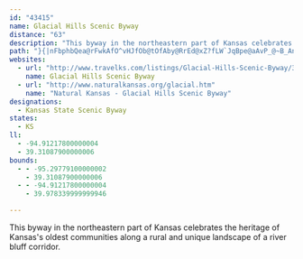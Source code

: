 ```yaml
---
id: "43415"
name: Glacial Hills Scenic Byway
distance: "63"
description: "This byway in the northeastern part of Kansas celebrates the heritage of Kansas's oldest communities along a rural and unique landscape of a river bluff corridor."
path: "}{|nFbphbQea@rFwkAfO^vHJfOb@tOfAby@RrEd@xZ?fLW`JqBpe@aAvP_@~B_AnD{BdF_C~CaAdAqMbJoYnPsEtCyH~DkDpAcSdEyA`@gDjByClC_CtD}@lBcc@fqAqA`Fy@vEYrCYvFT`{BOxFe@fE{@zDw@vB_AnBcAdBkKnOoSvYmFfI}AlD_AdDc@zBU`CMvC]zq@g@fJi@`F}Gf`@cBhMoBl\\s@tGuA|HcApDgBnFsC~FiBxCyDrE}F~Emg@rZwEdBcDx@yCX{GTuMbAaLR_MSoNkAoEMcPDyGt@{FlB_CjA{BdBoDlDyBdDqIbO_AlA}ClDaE`DkB~@iAj@kFxA_Dd@sCJ{[E_OQsTFiCJyC^}EpAqB~@yEzCsApAaIlImUfUiD~EsErJgBlF{Plo@sBtHsAlDiEnHkBvBkG`FcBz@qChAgDr@si@vFgJ|BiCZwFP}GDmBG{z@?cJIwXp@cC^aGzBmFxD}D~DmD`F}E`IcFdHcGhGyMhLuPrPoFbHsB~DwC`HaEnPm@dEk@nF]lIe@tWUtEo@lF_@zBi@lBu@hCwArDmCzEu@dAsAzAsBdBgExCoFdC}Bf@sBLmk@~BmE^kZtAqJJoi@HuXEiIHiKIacA@mGJyGGuRqBUSiASyVqDqQ{EyFsAkFy@wDYuDKkYAeAKeFyBcGgEiBe@YDeBOqVHyEDmu@_@kGFGnTDvU]jAU^s@^eAJmJK{Ik@aKwAaJ{@qF@od@Uao@DasCf@iRL{ME}JPoErAuBPiACqHaB}CYgrA_@iBd@aAj@kA`ByLjRq@v@iAj@{ALud@MqAFaBd@wAx@gGfFeDdCeHhCiB|@wJ`Gu@RcBJ{mEDeeBLclA\\igAQqXl@{l@Vcl@DgLKcGYiFm@XkDDaBEmBYwBi@aBoKgSsLcVeOeYkBsEaAmDy@mE_@eDiByWi@sFmCaRUiCCeEE{xAI_To@qB_As@s@Wsx@DiPV}I@wFEsAMyAUqJeDsB_@qCMiJCcAHiBZmEdBmCr@kM@xB`TH~CcD|Y{Ijo@{@vJg@jNCnVQdV@nx@GjYqDt]qtAt@eGr@qHbBiDlAmCtAcIfFmBbByd@he@svCjyCaGzG}B~CiDvFwCpG_BfEoCzImOfl@OJ}GRsfBhE_CPiCd@{C`AyDxBuAhAgD|DsCpFcTbh@yCdGyB`DmClCiExCaDxAeBj@kDv@yCTsoB~GkDl@eCrAoBfBmW|YiFtGqC~Da`B|fCc`@rl@uEfGya@fg@uBzBqCxBmC~A_ExAcCj@kBTaW|ByB^{EtAwEpB}ExCcSpO}GdGeHlHuEfGqFtIeDlG{DnI}DxK{^hiAyBjG}@lBiArB_BzByUbXwJnN|ItR"
websites:
  - url: "http://www.travelks.com/listings/Glacial-Hills-Scenic-Byway/3426/"
    name: Glacial Hills Scenic Byway
  - url: "http://www.naturalkansas.org/glacial.htm"
    name: "Natural Kansas - Glacial Hills Scenic Byway"
designations:
  - Kansas State Scenic Byway
states:
  - KS
ll:
  - -94.91217800000004
  - 39.31087900000006
bounds:
  - - -95.29779100000002
    - 39.31087900000006
  - - -94.91217800000004
    - 39.978339999999946

---
```


This byway in the northeastern part of Kansas celebrates the heritage of Kansas's oldest communities along a rural and unique landscape of a river bluff corridor.
